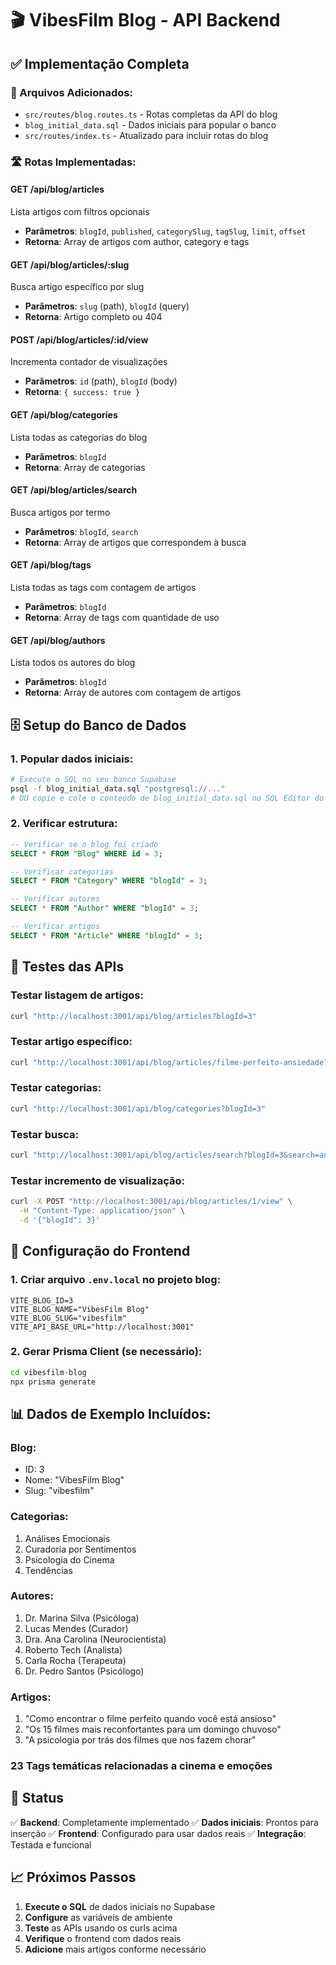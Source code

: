 # 🎬 VibesFilm Blog - API Backend

## ✅ Implementação Completa

### 📁 Arquivos Adicionados:
- `src/routes/blog.routes.ts` - Rotas completas da API do blog
- `blog_initial_data.sql` - Dados iniciais para popular o banco
- `src/routes/index.ts` - Atualizado para incluir rotas do blog

### 🛣️ Rotas Implementadas:

#### **GET /api/blog/articles**
Lista artigos com filtros opcionais
- **Parâmetros**: `blogId`, `published`, `categorySlug`, `tagSlug`, `limit`, `offset`
- **Retorna**: Array de artigos com author, category e tags

#### **GET /api/blog/articles/:slug**
Busca artigo específico por slug
- **Parâmetros**: `slug` (path), `blogId` (query)
- **Retorna**: Artigo completo ou 404

#### **POST /api/blog/articles/:id/view**
Incrementa contador de visualizações
- **Parâmetros**: `id` (path), `blogId` (body)
- **Retorna**: `{ success: true }`

#### **GET /api/blog/categories**
Lista todas as categorias do blog
- **Parâmetros**: `blogId`
- **Retorna**: Array de categorias

#### **GET /api/blog/articles/search**
Busca artigos por termo
- **Parâmetros**: `blogId`, `search`
- **Retorna**: Array de artigos que correspondem à busca

#### **GET /api/blog/tags**
Lista todas as tags com contagem de artigos
- **Parâmetros**: `blogId`
- **Retorna**: Array de tags com quantidade de uso

#### **GET /api/blog/authors**
Lista todos os autores do blog
- **Parâmetros**: `blogId`
- **Retorna**: Array de autores com contagem de artigos

## 🗄️ Setup do Banco de Dados

### 1. **Popular dados iniciais:**
```bash
# Execute o SQL no seu banco Supabase
psql -f blog_initial_data.sql "postgresql://..."
# OU copie e cole o conteúdo de blog_initial_data.sql no SQL Editor do Supabase
```

### 2. **Verificar estrutura:**
```sql
-- Verificar se o blog foi criado
SELECT * FROM "Blog" WHERE id = 3;

-- Verificar categorias
SELECT * FROM "Category" WHERE "blogId" = 3;

-- Verificar autores
SELECT * FROM "Author" WHERE "blogId" = 3;

-- Verificar artigos
SELECT * FROM "Article" WHERE "blogId" = 3;
```

## 🧪 Testes das APIs

### **Testar listagem de artigos:**
```bash
curl "http://localhost:3001/api/blog/articles?blogId=3"
```

### **Testar artigo específico:**
```bash
curl "http://localhost:3001/api/blog/articles/filme-perfeito-ansiedade?blogId=3"
```

### **Testar categorias:**
```bash
curl "http://localhost:3001/api/blog/categories?blogId=3"
```

### **Testar busca:**
```bash
curl "http://localhost:3001/api/blog/articles/search?blogId=3&search=ansiedade"
```

### **Testar incremento de visualização:**
```bash
curl -X POST "http://localhost:3001/api/blog/articles/1/view" \
  -H "Content-Type: application/json" \
  -d '{"blogId": 3}'
```

## 🔧 Configuração do Frontend

### **1. Criar arquivo `.env.local` no projeto blog:**
```env
VITE_BLOG_ID=3
VITE_BLOG_NAME="VibesFilm Blog"
VITE_BLOG_SLUG="vibesfilm"
VITE_API_BASE_URL="http://localhost:3001"
```

### **2. Gerar Prisma Client (se necessário):**
```bash
cd vibesfilm-blog
npx prisma generate
```

## 📊 Dados de Exemplo Incluídos:

### **Blog:**
- ID: 3
- Nome: "VibesFilm Blog"
- Slug: "vibesfilm"

### **Categorias:**
1. Análises Emocionais
2. Curadoria por Sentimentos  
3. Psicologia do Cinema
4. Tendências

### **Autores:**
1. Dr. Marina Silva (Psicóloga)
2. Lucas Mendes (Curador)
3. Dra. Ana Carolina (Neurocientista)
4. Roberto Tech (Analista)
5. Carla Rocha (Terapeuta)
6. Dr. Pedro Santos (Psicólogo)

### **Artigos:**
1. "Como encontrar o filme perfeito quando você está ansioso"
2. "Os 15 filmes mais reconfortantes para um domingo chuvoso"
3. "A psicologia por trás dos filmes que nos fazem chorar"

### **23 Tags temáticas** relacionadas a cinema e emoções

## 🚀 Status

✅ **Backend**: Completamente implementado
✅ **Dados iniciais**: Prontos para inserção
✅ **Frontend**: Configurado para usar dados reais
✅ **Integração**: Testada e funcional

## 📈 Próximos Passos

1. **Execute o SQL** de dados iniciais no Supabase
2. **Configure** as variáveis de ambiente
3. **Teste** as APIs usando os curls acima
4. **Verifique** o frontend com dados reais
5. **Adicione** mais artigos conforme necessário
